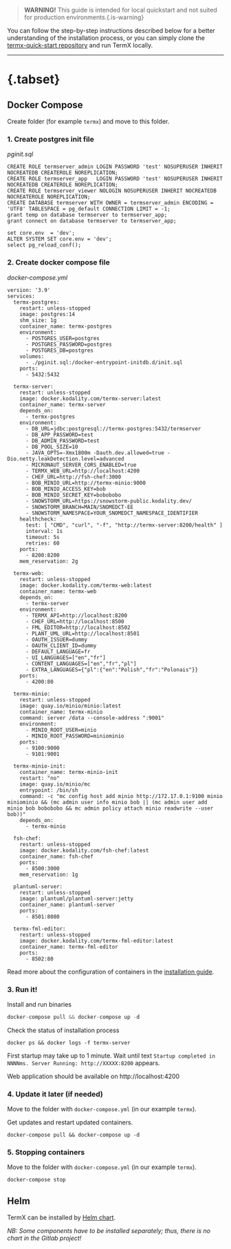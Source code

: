 > **WARNING!**
> This guide is intended for local quickstart and not suited for production environments.{.is-warning}

You can follow the step-by-step instructions described below for a better understanding of the installation process, or you can simply clone the [termx-quick-start repository](https://github.com/termx-health/termx-quick-start/) and run TermX locally.

---

# {.tabset}
## Docker Compose

Create folder (for example `termx`) and move to this folder.

### 1. Create postgres init file
*pginit.sql*
```
CREATE ROLE termserver_admin LOGIN PASSWORD 'test' NOSUPERUSER INHERIT NOCREATEDB CREATEROLE NOREPLICATION;
CREATE ROLE termserver_app   LOGIN PASSWORD 'test' NOSUPERUSER INHERIT NOCREATEDB CREATEROLE NOREPLICATION;
CREATE ROLE termserver_viewer NOLOGIN NOSUPERUSER INHERIT NOCREATEDB NOCREATEROLE NOREPLICATION;
CREATE DATABASE termserver WITH OWNER = termserver_admin ENCODING = 'UTF8' TABLESPACE = pg_default CONNECTION LIMIT = -1;
grant temp on database termserver to termserver_app;
grant connect on database termserver to termserver_app;

set core.env  = 'dev';
ALTER SYSTEM SET core.env = 'dev';
select pg_reload_conf();
```

### 2. Create docker compose file
*docker-compose.yml*
```
version: '3.9'
services:
  termx-postgres:
    restart: unless-stopped
    image: postgres:14
    shm_size: 1g
    container_name: termx-postgres
    environment:
      - POSTGRES_USER=postgres
      - POSTGRES_PASSWORD=postgres
      - POSTGRES_DB=postgres
    volumes:
      - ./pginit.sql:/docker-entrypoint-initdb.d/init.sql
    ports:
      - 5432:5432

  termx-server:
    restart: unless-stopped
    image: docker.kodality.com/termx-server:latest
    container_name: termx-server
    depends_on:
      - termx-postgres
    environment:
      - DB_URL=jdbc:postgresql://termx-postgres:5432/termserver
      - DB_APP_PASSWORD=test
      - DB_ADMIN_PASSWORD=test
      - DB_POOL_SIZE=10
      - JAVA_OPTS=-Xmx1800m -Dauth.dev.allowed=true -Dio.netty.leakDetection.level=advanced
      - MICRONAUT_SERVER_CORS_ENABLED=true
      - TERMX_WEB_URL=http://localhost:4200
      - CHEF_URL=http://fsh-chef:3000
      - BOB_MINIO_URL=http://termx-minio:9000
      - BOB_MINIO_ACCESS_KEY=bob
      - BOB_MINIO_SECRET_KEY=bobobobo
      - SNOWSTORM_URL=https://snowstorm-public.kodality.dev/
      - SNOWSTORM_BRANCH=MAIN/SNOMEDCT-EE
      - SNOWSTORM_NAMESPACE=YOUR_SNOMEDCT_NAMESPACE_IDENTIFIER
    healthcheck:
      test: [ "CMD", "curl", "-f", "http://termx-server:8200/health" ]
      interval: 1s
      timeout: 5s
      retries: 60
    ports:
      - 8200:8200
    mem_reservation: 2g

  termx-web:
    restart: unless-stopped
    image: docker.kodality.com/termx-web:latest
    container_name: termx-web
    depends_on:
      - termx-server
    environment:
      - TERMX_API=http://localhost:8200
      - CHEF_URL=http://localhost:8500
      - FML_EDITOR=http://localhost:8502
      - PLANT_UML_URL=http://localhost:8501
      - OAUTH_ISSUER=dummy
      - OAUTH_CLIENT_ID=dummy
      - DEFAULT_LANGUAGE=fr
      - UI_LANGUAGES=["en","fr"]
      - CONTENT_LANGUAGES=["en","fr","pl"]
      - EXTRA_LANGUAGES={"pl":{"en":"Polish","fr":"Polonais"}}
    ports:
      - 4200:80

  termx-minio:
    restart: unless-stopped
    image: quay.io/minio/minio:latest
    container_name: termx-minio
    command: server /data --console-address ":9001"
    environment:
      - MINIO_ROOT_USER=minio
      - MINIO_ROOT_PASSWORD=miniominio
    ports:
      - 9100:9000
      - 9101:9001

  termx-minio-init:
    container_name: termx-minio-init
    restart: "no"
    image: quay.io/minio/mc
    entrypoint: /bin/sh
    command: -c "mc config host add minio http://172.17.0.1:9100 minio miniominio && (mc admin user info minio bob || (mc admin user add minio bob bobobobo && mc admin policy attach minio readwrite --user bob))"
    depends_on:
      - termx-minio

  fsh-chef:
    restart: unless-stopped
    image: docker.kodality.com/fsh-chef:latest
    container_name: fsh-chef
    ports:
      - 8500:3000
    mem_reservation: 1g

  plantuml-server:
    restart: unless-stopped
    image: plantuml/plantuml-server:jetty
    container_name: plantuml-server
    ports:
      - 8501:8080

  termx-fml-editor:
    restart: unless-stopped
    image: docker.kodality.com/termx-fml-editor:latest
    container_name: termx-fml-editor
    ports:
      - 8502:80

```

Read more about the configuration of containers in the [installation guide](page:installation-guide).

### 3. Run it!

Install and run binaries
```s
docker-compose pull && docker-compose up -d
```

Check the status of installation process
```
docker ps && docker logs -f termx-server
```

First startup may take up to 1 minute. Wait until text `Startup completed in NNNNms. Server Running: http://XXXXX:8200` appears. 

Web application should be available on http://localhost:4200

### 4. Update it later (if needed)

Move to the folder with `docker-compose.yml` (in our example `termx`).

Get updates and restart updated containers.

```
docker-compose pull && docker-compose up -d
```

### 5. Stopping containers

Move to the folder with `docker-compose.yml` (in our example `termx`).
```
docker-compose stop
```

## Helm

TermX can be installed by [Helm chart](https://gitlab.com/kodality/kodality-helm/-/tree/master/charts/termx). 

*NB: Some components have to be installed separately; thus, there is no chart in the Gitlab project!*







